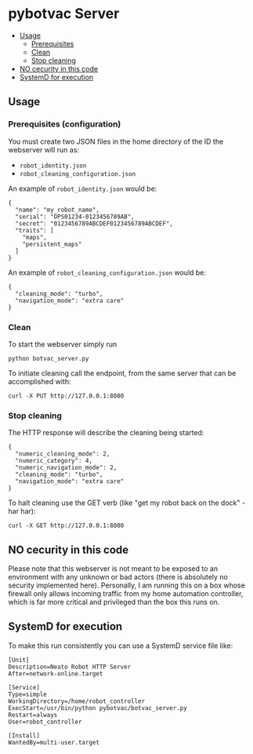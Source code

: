 # pybotvac Server

* [Usage](#usage)
  * [Prerequisites](#prerequisites)
  * [Clean](#clean)
  * [Stop cleaning](#stop-cleaning)
* [NO cecurity in this code](#no-security-in-this-code)
* [SystemD for execution](#systemd-for-execution)

## Usage

### Prerequisites (configuration)
You must create two JSON files in the home directory of the ID the webserver will run as:
 - `robot_identity.json`
 - `robot_cleaning_configuration.json`

An example of `robot_identity.json` would be:
```
{
  "name": "my_robot_name",
  "serial": "OPS01234-0123456789AB",
  "secret": "0123456789ABCDEF0123456789ABCDEF",
  "traits": [
    "maps",
    "persistent_maps"
  ]
}
```

An example of `robot_cleaning_configuration.json` would be:
```
{
  "cleaning_mode": "turbo",
  "navigation_mode": "extra care"
}
```

### Clean
To start the webserver simply run
```
python botvac_server.py
```

To initiate cleaning call the endpoint, from the same server that can be accomplished with:
```
curl -X PUT http://127.0.0.1:8080
```

### Stop cleaning
The HTTP response will describe the cleaning being started:
```
{
  "numeric_cleaning_mode": 2,
  "numeric_category": 4,
  "numeric_navigation_mode": 2,
  "cleaning_mode": "turbo",
  "navigation_mode": "extra care"
}
```

To halt cleaning use the GET verb (like "get my robot back on the dock" - har har):
```
curl -X GET http://127.0.0.1:8080
```

## NO cecurity in this code
Please note that this webserver is not meant to be exposed to an environment with any unknown or bad actors (there is absolutely no security implemented here). Personally, I am running this on a box whose firewall only allows incoming traffic from my home automation controller, which is far more critical and privileged than the box this runs on.

## SystemD for execution
To make this run consistently you can use a SystemD service file like:
```
[Unit]
Description=Neato Robot HTTP Server
After=network-online.target

[Service]
Type=simple
WorkingDirectory=/home/robot_controller
ExecStart=/usr/bin/python pybotvac/botvac_server.py
Restart=always
User=robot_controller

[Install]
WantedBy=multi-user.target
```
